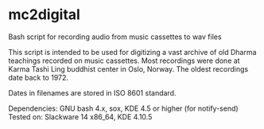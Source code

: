 mc2digital
==========

Bash script for recording audio from music cassettes to wav files

This script is intended to be used for digitizing a vast archive of old Dharma teachings recorded on music cassettes. Most recordings were done at Karma Tashi Ling buddhist center in Oslo, Norway. The oldest recordings date back to 1972.

Dates in filenames are stored in ISO 8601 standard.

Dependencies: GNU bash 4.x, sox, KDE 4.5 or higher (for notify-send)
Tested on: Slackware 14 x86_64, KDE 4.10.5
